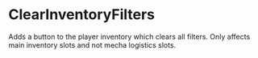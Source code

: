 # ClearInventoryFilters

Adds a button to the player inventory which clears all filters. Only affects main inventory slots and not mecha logistics slots.